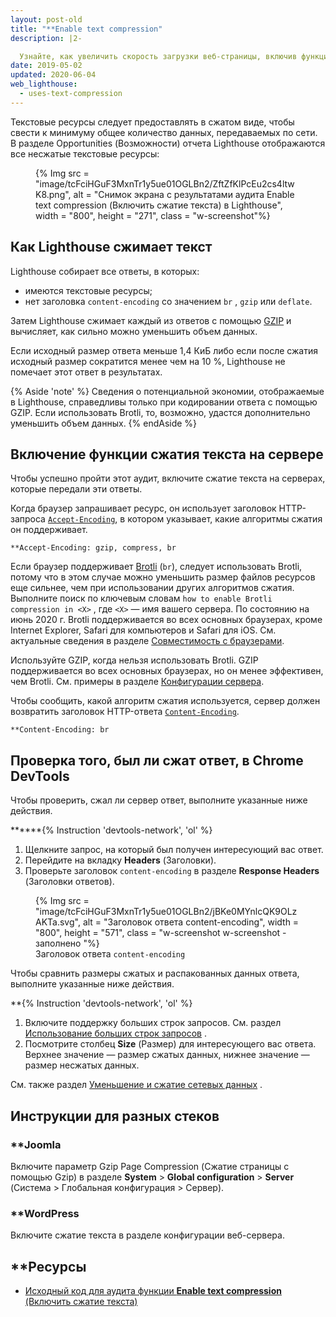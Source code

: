```yaml
---
layout: post-old
title: "**Enable text compression"
description: |2-

  Узнайте, как увеличить скорость загрузки веб-страницы, включив функцию сжатия текста.
date: 2019-05-02
updated: 2020-06-04
web_lighthouse:
  - uses-text-compression
---
```


Текстовые ресурсы следует предоставлять в сжатом виде, чтобы свести к минимуму общее количество данных, передаваемых по сети. В разделе Opportunities (Возможности) отчета Lighthouse отображаются все несжатые текстовые ресурсы:

<figure class="w-figure">{% Img src = "image/tcFciHGuF3MxnTr1y5ue01OGLBn2/ZftZfKlPcEu2cs4ltwK8.png", alt = "Снимок экрана с результатами аудита Enable text compression (Включить сжатие текста) в Lighthouse", width = "800", height = "271", class = "w-screenshot"%}</figure>

## Как Lighthouse сжимает текст

Lighthouse собирает все ответы, в которых:

- имеются текстовые ресурсы;
- нет заголовка `content-encoding` со значением `br` , `gzip` или `deflate`.

Затем Lighthouse сжимает каждый из ответов с помощью [GZIP](https://www.gnu.org/software/gzip/) и вычисляет, как сильно можно уменьшить объем данных.

Если исходный размер ответа меньше 1,4 КиБ либо если после сжатия исходный размер сократится менее чем на 10 %, Lighthouse не помечает этот ответ в результатах.

{% Aside 'note' %} Сведения о потенциальной экономии, отображаемые в Lighthouse, справедливы только при кодировании ответа с помощью GZIP. Если использовать Brotli, то, возможно, удастся дополнительно уменьшить объем данных. {% endAside %}

## Включение функции сжатия текста на сервере

Чтобы успешно пройти этот аудит, включите сжатие текста на серверах, которые передали эти ответы.

Когда браузер запрашивает ресурс, он использует заголовок HTTP-запроса [`Accept-Encoding`](https://developer.mozilla.org/docs/Web/HTTP/Headers/Accept-Encoding), в котором указывает, какие алгоритмы сжатия он поддерживает.

```text
**Accept-Encoding: gzip, compress, br
```

Если браузер поддерживает [Brotli](https://opensource.googleblog.com/2015/09/introducing-brotli-new-compression.html) (`br`), следует использовать Brotli, потому что в этом случае можно уменьшить размер файлов ресурсов еще сильнее, чем при использовании других алгоритмов сжатия. Выполните поиск по ключевым словам `how to enable Brotli compression in <X>` , где `<X>` — имя вашего сервера. По состоянию на июнь 2020 г. Brotli поддерживается во всех основных браузерах, кроме Internet Explorer, Safari для компьютеров и Safari для iOS. См. актуальные сведения в разделе [Совместимость с браузерами](https://developer.mozilla.org/docs/Web/HTTP/Headers/Content-Encoding#Browser_compatibility).

Используйте GZIP, когда нельзя использовать Brotli. GZIP поддерживается во всех основных браузерах, но он менее эффективен, чем Brotli. См. примеры в разделе [Конфигурации сервера](https://github.com/h5bp/server-configs).

Чтобы сообщить, какой алгоритм сжатия используется, сервер должен возвратить заголовок HTTP-ответа [`Content-Encoding`](https://developer.mozilla.org/docs/Web/HTTP/Headers/Content-Encoding).

```text
**Content-Encoding: br
```

## Проверка того, был ли сжат ответ, в Chrome DevTools

Чтобы проверить, сжал ли сервер ответ, выполните указанные ниже действия.

******{% Instruction 'devtools-network', 'ol' %}

1. Щелкните запрос, на который был получен интересующий вас ответ.
2. Перейдите на вкладку **Headers** (Заголовки).
3. Проверьте заголовок `content-encoding` в разделе  **Response Headers** (Заголовки ответов).

<figure class="w-figure">{% Img src = "image/tcFciHGuF3MxnTr1y5ue01OGLBn2/jBKe0MYnlcQK9OLzAKTa.svg", alt = "Заголовок ответа content-encoding", width = "800", height = "571", class = "w-screenshot w-screenshot - заполнено "%}<figcaption class="w-figcaption"> Заголовок ответа <code>content-encoding</code></figcaption></figure>

Чтобы сравнить размеры сжатых и распакованных данных ответа, выполните указанные ниже действия.

**{% Instruction 'devtools-network', 'ol' %}

1. Включите поддержку больших строк запросов. См. раздел [Использование больших строк запросов](https://developers.google.com/web/tools/chrome-devtools/network/reference#request-rows) .
2. Посмотрите столбец **Size** (Размер) для интересующего вас ответа. Верхнее значение — размер сжатых данных, нижнее значение — размер несжатых данных.

См. также раздел [Уменьшение и сжатие сетевых данных](/reduce-network-payloads-using-text-compression) .

## Инструкции для разных стеков

### **Joomla

Включите параметр Gzip Page Compression (Сжатие страницы с помощью Gzip) в разделе **System** &gt; **Global configuration** &gt; **Server** (Система &gt; Глобальная конфигурация &gt; Сервер).

### **WordPress

Включите сжатие текста в разделе конфигурации веб-сервера.

## **Ресурсы

- [Исходный код для аудита функции **Enable text compression** (Включить сжатие текста)](https://github.com/GoogleChrome/lighthouse/blob/master/lighthouse-core/audits/byte-efficiency/uses-text-compression.js)
